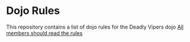 Dojo Rules
==========

This repository contains a list of dojo rules for the Deadly Vipers dojo
[All members should read the rules](https://github.com/deadlyvipers)




